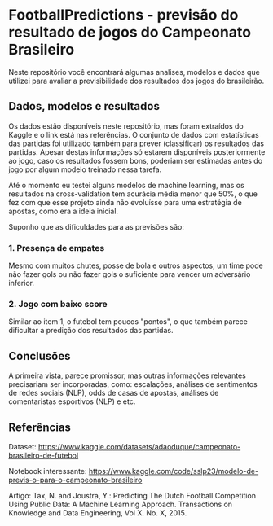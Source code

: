 # FootballPredictions - previsão do resultado de jogos do Campeonato Brasileiro
Neste repositório você encontrará algumas analises, modelos e dados que utilizei
para avaliar a previsibilidade dos resultados dos jogos do brasileirão.

## Dados, modelos e resultados
Os dados estão disponíveis neste repositório, mas foram extraídos do Kaggle e o link está nas referências. O conjunto de dados com estatísticas das partidas foi utilizado também para prever (classificar) os resultados das partidas. Apesar destas informações só estarem disponíveis posteriormente ao jogo, caso os resultados fossem bons, poderiam ser estimadas antes do jogo por algum modelo treinado nessa tarefa.

Até o momento eu testei alguns modelos de machine learning, mas os resultados na cross-validation tem acurácia média menor que 50%, o que fez com que esse projeto ainda não evoluísse para uma estratégia de apostas, como era a ideia inicial.

Suponho que as dificuldades para as previsões são:
### 1. Presença de empates
Mesmo com muitos chutes, posse de bola e outros aspectos, um time pode não fazer gols ou não fazer gols o suficiente para vencer um adversário inferior.
### 2. Jogo com baixo score
Similar ao item 1, o futebol tem poucos "pontos", o que também parece dificultar a predição dos resultados das partidas.

## Conclusões
A primeira vista, parece promissor, mas outras informações relevantes precisariam ser incorporadas, como: escalações, análises de sentimentos de redes sociais (NLP), odds de casas de apostas, análises de comentaristas esportivos (NLP) e etc. 

## Referências
Dataset: https://www.kaggle.com/datasets/adaoduque/campeonato-brasileiro-de-futebol

Notebook interessante: https://www.kaggle.com/code/sslp23/modelo-de-previs-o-para-o-campeonato-brasileiro

Artigo: Tax, N. and Joustra, Y.: Predicting The Dutch Football Competition Using Public Data: A Machine Learning Approach. Transactions on Knowledge and Data Engineering, Vol X. No. X, 2015.
